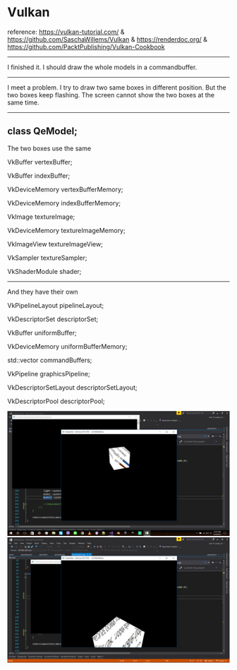 # Vulkan

reference: https://vulkan-tutorial.com/ & https://github.com/SaschaWillems/Vulkan & https://renderdoc.org/ & https://github.com/PacktPublishing/Vulkan-Cookbook

--------------------------------
I finished it. I should draw the whole models in a commandbuffer.

--------------------------
I meet a problem. I try to draw two same boxes in different position. But the two boxes keep flashing. The screen cannot show the two boxes at the same time.  

--------------------------
class QeModel;
-------------------------
The two boxes use the same

VkBuffer vertexBuffer;

VkBuffer indexBuffer;

VkDeviceMemory vertexBufferMemory;

VkDeviceMemory indexBufferMemory;

VkImage textureImage;

VkDeviceMemory textureImageMemory;

VkImageView textureImageView;

VkSampler textureSampler;

VkShaderModule shader;

---------------------
And they have their own 

VkPipelineLayout pipelineLayout;

VkDescriptorSet descriptorSet;

VkBuffer uniformBuffer;

VkDeviceMemory uniformBufferMemory;

std::vector<VkCommandBuffer> commandBuffers;

VkPipeline graphicsPipeline;

VkDescriptorSetLayout descriptorSetLayout;

VkDescriptorPool descriptorPool;

![alt text](problem1.png)
![alt text](problem2.png)
